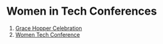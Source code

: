# Women in Tech Conferences 

1. [Grace Hopper Celebration](https://ghc.anitab.org/)
2. [Women Tech Conference](https://www.womentech.net/en-us/women-tech-conference)